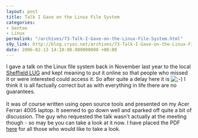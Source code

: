 ```yaml
---
layout: post
title: Talk I Gave on the Linux File System
categories:
- Gentoo
- Linux
permalink: "/archives/73-Talk-I-Gave-on-the-Linux-File-System.html"
s9y_link: http://blog.cryos.net/archives/73-Talk-I-Gave-on-the-Linux-File-System.html
date: 2006-02-13 14:10:00.000000000 +00:00
---
```

I gave a talk on the Linux file system back in November last year to the local <a href="http://www.sheflug.co.uk/">Sheffield LUG</a> and kept meaning to put it online so that people who missed it or were interested could access it. So after quite a delay here it is <img src="http://blog.cryos.net/templates/default/img/emoticons/wink.png" alt=";-)" style="display: inline; vertical-align: bottom;" class="emoticon" /> I think it is all factually correct but as with everything in life there are no guarantees.<br />
<br />
It was of course written using open source tools and presented on my Acer Ferrari 4005 laptop. It seemed to go down well and sparked off quite a bit of discussion. The guy who requested the talk wasn't actually at the meeting though - so may be you can take a look at it now. I have placed the PDF <a href="http://dev.gentoo.org/~cryos/LFS-ShefLUG-20051112.pdf">here</a> for all those who would like to take a look.
